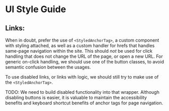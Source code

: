 # UI Style Guide

## Links:
When in doubt, prefer the use of `<StyledAnchorTag>`, a custom component with styling attached,
as well as a custom handler for hrefs that handles same-page navigation within the site. This should
*not* be used for click handling that does not change the URL of the page, or open a new URL. For
generic on-click handling, we should use one of the button classes, to avoid semantic confusion
between the usages.

To use disabled links, or links with logic, we should still try to make use of the `<StyledAnchorTag>`.

TODO: We need to build disabled functionality into that wrapper. Although disabling buttons is easier,
it is valuable to maintain the accessibility benefits and keyboard shortcut benefits of anchor tags for
page navigation.